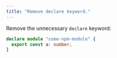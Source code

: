 ```yaml
---
title: "Remove declare keyword."
---
```


Remove the unnecessary `declare` keyword:

```ts
declare module "some-npm-module" {
  export const a: number;
}
```
